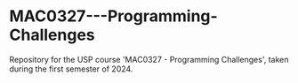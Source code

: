 # MAC0327---Programming-Challenges
Repository for the USP course 'MAC0327 - Programming Challenges', taken during the first semester of 2024.
